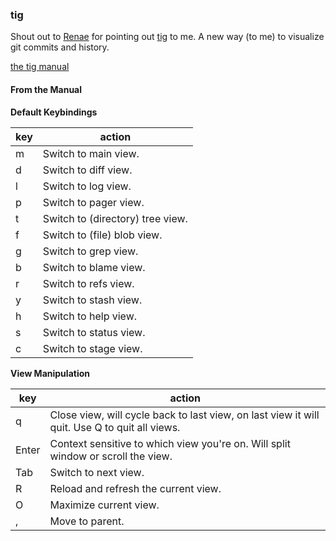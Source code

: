### tig

Shout out to [Renae](https://github.com/renaebair) for pointing out [tig](https://github.com/jonas/tig)
to me. A new way (to me) to visualize git commits and history.

[the tig manual](http://jonas.nitro.dk/tig/manual.html)

#### From the Manual
**Default Keybindings**

| key | action |
| --- | ------ |
| m | Switch to main view. |
| d | Switch to diff view. |
| l | Switch to log view. |
| p | Switch to pager view. |
| t | Switch to (directory) tree view. |
| f | Switch to (file) blob view. |
| g | Switch to grep view. |
| b | Switch to blame view. |
| r | Switch to refs view. |
| y | Switch to stash view. |
| h | Switch to help view. |
| s | Switch to status view. |
| c | Switch to stage view. |

**View Manipulation**

| key | action |
| --- | ------ |
| q | Close view, will cycle back to last view, on last view it will quit. Use Q to quit all views. |
| Enter | Context sensitive to which view you're on. Will split window or scroll the view. |
| Tab | Switch to next view. |
| R | Reload and refresh the current view. |
| O | Maximize current view. |
| , | Move to parent. |
